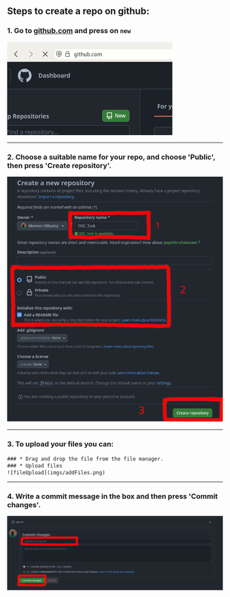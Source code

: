 ## Steps to create a repo on github:

### 1. Go to [github.com](https://github.com) and press on `new`

![new button](imgs/githubNewRepo.png)

---

### 2. Choose a suitable name for your repo, and choose 'Public', then press 'Create repository'.

![repo creation](imgs/repoMenu.png)

---

### 3. To upload your files you can:
    ### * Drag and drop the file from the file manager.
    ### * Upload files
    ![fileUpload](imgs/addFiles.png)
---

### 4. Write a commit message in the box and then press 'Commit changes'.

![commit](imgs/commit.png)
